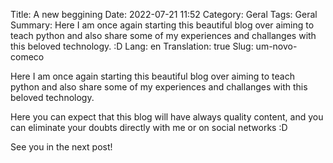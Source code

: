 Title: A new beggining
Date: 2022-07-21 11:52
Category: Geral
Tags: Geral
Summary: Here I am once again starting this beautiful blog over aiming to teach python and also share some of my experiences and challanges with this beloved technology. :D
Lang: en
Translation: true
Slug: um-novo-comeco

Here I am once again starting this beautiful blog over aiming to teach python and also share some of my experiences and challanges with this beloved technology.

Here you can expect that this blog will have always quality content, and you can eliminate your doubts directly with me or on social networks :D

See you in the next post!